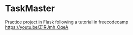 # TaskMaster
Practice project in Flask following a tutorial in freecodecamp
https://youtu.be/Z1RJmh_OqeA
